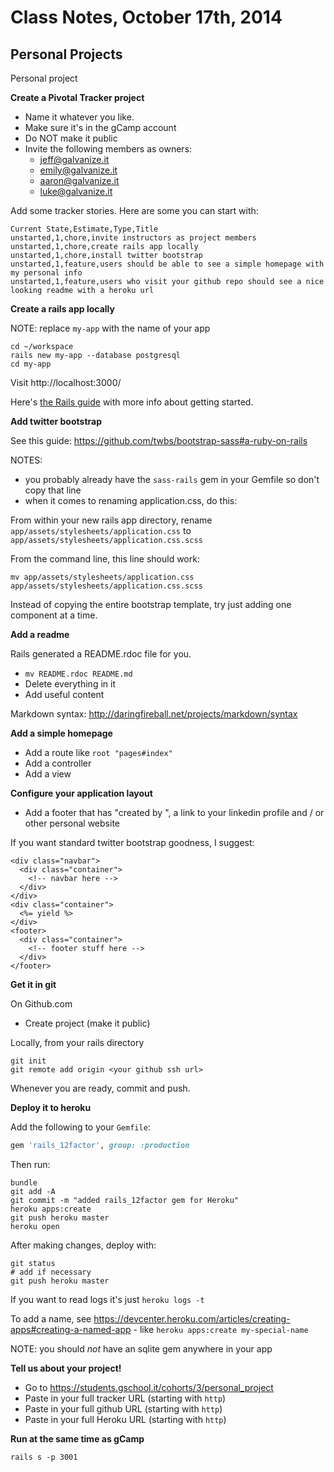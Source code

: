 # Class Notes, October 17th, 2014

## Personal Projects

Personal project

**Create a Pivotal Tracker project**

* Name it whatever you like.
* Make sure it's in the gCamp account
* Do NOT make it public
* Invite the following members as owners:
    * jeff@galvanize.it
    * emily@galvanize.it
    * aaron@galvanize.it
    * luke@galvanize.it

Add some tracker stories.  Here are some you can start with:

```
Current State,Estimate,Type,Title
unstarted,1,chore,invite instructors as project members
unstarted,1,chore,create rails app locally
unstarted,1,chore,install twitter bootstrap
unstarted,1,feature,users should be able to see a simple homepage with my personal info
unstarted,1,feature,users who visit your github repo should see a nice looking readme with a heroku url
```

**Create a rails app locally**


NOTE: replace `my-app` with the name of your app

```
cd ~/workspace
rails new my-app --database postgresql
cd my-app
```

Visit http://localhost:3000/

Here's [the Rails guide](http://guides.rubyonrails.org/getting_started.html) with more info about getting started.

**Add twitter bootstrap**

See this guide: https://github.com/twbs/bootstrap-sass#a-ruby-on-rails

NOTES:
- you probably already have the `sass-rails` gem  in your Gemfile so don't copy that line
- when it comes to renaming application.css, do this:

From within your new rails app directory, rename `app/assets/stylesheets/application.css` to `app/assets/stylesheets/application.css.scss`

From the command line, this line should work:

```
mv app/assets/stylesheets/application.css app/assets/stylesheets/application.css.scss
```

Instead of copying the entire bootstrap template, try just adding one component
at a time.

**Add a readme**

Rails generated a README.rdoc file for you.

* `mv README.rdoc README.md`
* Delete everything in it
* Add useful content

Markdown syntax: http://daringfireball.net/projects/markdown/syntax

**Add a simple homepage**

* Add a route like `root "pages#index"`
* Add a controller
* Add a view

**Configure your application layout**

* Add a footer that has "created by <your name>", a link to your linkedin profile and / or other personal website

If you want standard twitter bootstrap goodness, I suggest:

```
<div class="navbar">
  <div class="container">
    <!-- navbar here -->
  </div>
</div>
<div class="container">
  <%= yield %>
</div>
<footer>
  <div class="container">
    <!-- footer stuff here -->
  </div>
</footer>
```

**Get it in git**

On Github.com

* Create project (make it public)

Locally, from your rails directory

```
git init
git remote add origin <your github ssh url>
```

Whenever you are ready, commit and push.

**Deploy it to heroku**

Add the following to your `Gemfile`:

```ruby
gem 'rails_12factor', group: :production
```

Then run:

```
bundle
git add -A
git commit -m "added rails_12factor gem for Heroku"
heroku apps:create
git push heroku master
heroku open
```

After making changes, deploy with:

```
git status
# add if necessary
git push heroku master
```

If you want to read logs it's just `heroku logs -t`

To add a name, see https://devcenter.heroku.com/articles/creating-apps#creating-a-named-app - like `heroku apps:create my-special-name`

NOTE: you should _not_ have an sqlite gem anywhere in your app

**Tell us about your project!**

* Go to https://students.gschool.it/cohorts/3/personal_project
* Paste in your full tracker URL (starting with `http`)
* Paste in your full github URL (starting with `http`)
* Paste in your full Heroku URL (starting with `http`)

**Run at the same time as gCamp**

`rails s -p 3001`
